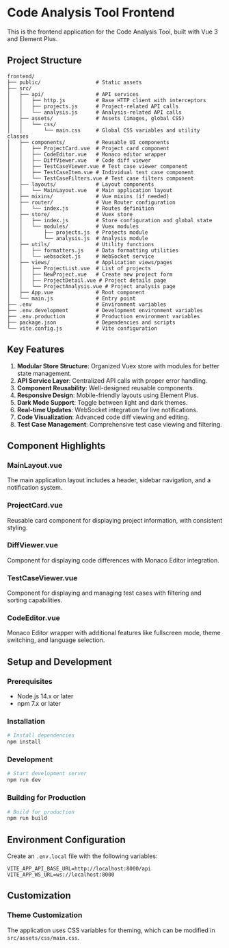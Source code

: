 # Code Analysis Tool Frontend

This is the frontend application for the Code Analysis Tool, built with Vue 3 and Element Plus.

## Project Structure

```
frontend/
├── public/                  # Static assets
├── src/
│   ├── api/                 # API services
│   │   ├── http.js          # Base HTTP client with interceptors
│   │   ├── projects.js      # Project-related API calls
│   │   └── analysis.js      # Analysis-related API calls
│   ├── assets/              # Assets (images, global CSS)
│   │   └── css/
│   │       └── main.css     # Global CSS variables and utility classes
│   ├── components/          # Reusable UI components
│   │   ├── ProjectCard.vue  # Project card component
│   │   ├── CodeEditor.vue   # Monaco editor wrapper
│   │   ├── DiffViewer.vue   # Code diff viewer
│   │   ├── TestCaseViewer.vue # Test case viewer component
│   │   ├── TestCaseItem.vue # Individual test case component
│   │   └── TestCaseFilters.vue # Test case filters component
│   ├── layouts/             # Layout components
│   │   └── MainLayout.vue   # Main application layout
│   ├── mixins/              # Vue mixins (if needed)
│   ├── router/              # Vue Router configuration
│   │   └── index.js         # Routes definition
│   ├── store/               # Vuex store
│   │   ├── index.js         # Store configuration and global state
│   │   └── modules/         # Vuex modules
│   │       ├── projects.js  # Projects module
│   │       └── analysis.js  # Analysis module
│   ├── utils/               # Utility functions
│   │   ├── formatters.js    # Data formatting utilities
│   │   └── websocket.js     # WebSocket service
│   ├── views/               # Application views/pages
│   │   ├── ProjectList.vue  # List of projects
│   │   ├── NewProject.vue   # Create new project form
│   │   ├── ProjectDetail.vue # Project details page
│   │   └── ProjectAnalysis.vue # Project analysis page
│   ├── App.vue              # Root component
│   └── main.js              # Entry point
├── .env                     # Environment variables
├── .env.development         # Development environment variables
├── .env.production          # Production environment variables
├── package.json             # Dependencies and scripts
└── vite.config.js           # Vite configuration
```

## Key Features

1. **Modular Store Structure**: Organized Vuex store with modules for better state management.
2. **API Service Layer**: Centralized API calls with proper error handling.
3. **Component Reusability**: Well-designed reusable components.
4. **Responsive Design**: Mobile-friendly layouts using Element Plus.
5. **Dark Mode Support**: Toggle between light and dark themes.
6. **Real-time Updates**: WebSocket integration for live notifications.
7. **Code Visualization**: Advanced code diff viewing and editing.
8. **Test Case Management**: Comprehensive test case viewing and filtering.

## Component Highlights

### MainLayout.vue
The main application layout includes a header, sidebar navigation, and a notification system.

### ProjectCard.vue
Reusable card component for displaying project information, with consistent styling.

### DiffViewer.vue
Component for displaying code differences with Monaco Editor integration.

### TestCaseViewer.vue
Component for displaying and managing test cases with filtering and sorting capabilities.

### CodeEditor.vue
Monaco Editor wrapper with additional features like fullscreen mode, theme switching, and language selection.

## Setup and Development

### Prerequisites
- Node.js 14.x or later
- npm 7.x or later

### Installation
```bash
# Install dependencies
npm install
```

### Development
```bash
# Start development server
npm run dev
```

### Building for Production
```bash
# Build for production
npm run build
```

## Environment Configuration

Create an `.env.local` file with the following variables:

```
VITE_APP_API_BASE_URL=http://localhost:8000/api
VITE_APP_WS_URL=ws://localhost:8000
```

## Customization

### Theme Customization
The application uses CSS variables for theming, which can be modified in `src/assets/css/main.css`.

